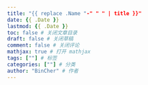 ```yaml
---
title: "{{ replace .Name "-" " " | title }}"
date: {{ .Date }}
lastmod: {{ .Date }}
toc: false # 关闭文章目录
draft: false # 关闭草稿
comment: false # 关闭评论
mathjax: true # 打开 mathjax
tags: [""] # 标签
categories: [""] # 分类
author: "BinCher" # 作者
---
```


